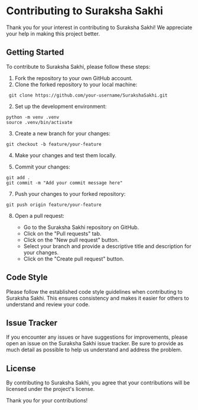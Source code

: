 # Contributing to Suraksha Sakhi

Thank you for your interest in contributing to Suraksha Sakhi! We appreciate your help in making this project better.

## Getting Started

To contribute to Suraksha Sakhi, please follow these steps:

1. Fork the repository to your own GitHub account.
2. Clone the forked repository to your local machine:

```shell
 git clone https://github.com/your-username/SurakshaSakhi.git
 ```

2. Set up the development environment:
```shell
python -m venv .venv
source .venv/bin/activate
```

3. Create a new branch for your changes:

 ```shell
git checkout -b feature/your-feature
```


4. Make your changes and test them locally.

5. Commit your changes:

```shell
git add .
git commit -m "Add your commit message here"
```

7. Push your changes to your forked repository:

 ```shell
git push origin feature/your-feature
```

8. Open a pull request:

    - Go to the Suraksha Sakhi repository on GitHub.
    - Click on the "Pull requests" tab.
    - Click on the "New pull request" button.
    - Select your branch and provide a descriptive title and description for your changes.
    - Click on the "Create pull request" button.

## Code Style

Please follow the established code style guidelines when contributing to Suraksha Sakhi. This ensures consistency and makes it easier for others to understand and review your code.

## Issue Tracker

If you encounter any issues or have suggestions for improvements, please open an issue on the Suraksha Sakhi issue tracker. Be sure to provide as much detail as possible to help us understand and address the problem.

## License

By contributing to Suraksha Sakhi, you agree that your contributions will be licensed under the project's license.

Thank you for your contributions!